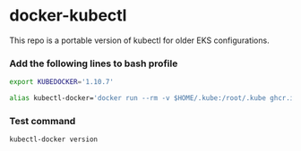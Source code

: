 # docker-kubectl

This repo is a portable version of kubectl for older EKS configurations.

### Add the following lines to bash profile

```bash
export KUBEDOCKER='1.10.7'
```

```bash
alias kubectl-docker='docker run --rm -v $HOME/.kube:/root/.kube ghcr.io/anthoneous/kubectl:$KUBEDOCKER kubectl'
```

### Test command

```bash
kubectl-docker version
```
